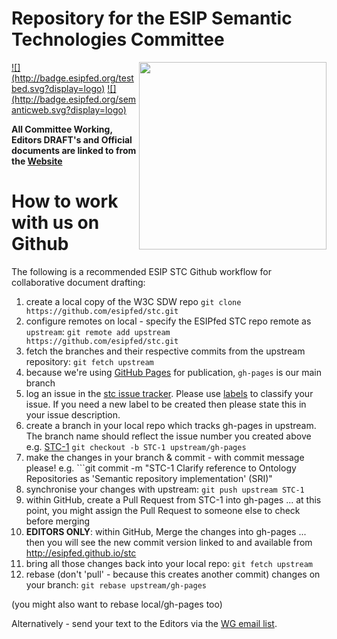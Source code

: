 # Repository for the ESIP Semantic Technologies Committee

<img src="http://www.esipfed.org/sites/default/files/esip-logo.png" align="right" width="300" />
<a href="http://esipfed.org">![](http://badge.esipfed.org/testbed.svg?display=logo)</a> 
<a href="http://esipfed.org">![](http://badge.esipfed.org/semanticweb.svg?display=logo)</a>

**All Committee Working, Editors DRAFT's and Official documents are linked to from the [Website](https://esipfed.github.io/stc/)**

# How to work with us on Github
The following is a recommended ESIP STC Github workflow for collaborative document drafting:
 1. create a local copy of the W3C SDW repo ```git clone https://github.com/esipfed/stc.git```
 2. configure remotes on local - specify the ESIPfed STC repo remote as `upstream`: ```git remote add upstream https://github.com/esipfed/stc.git```
 3. fetch the branches and their respective commits from the upstream repository: ```git fetch upstream```
 4. because we're using [GitHub Pages](https://pages.github.com/) for publication, `gh-pages` is our main branch
 5. log an issue in the [stc issue tracker](https://github.com/ESIPFed/stc/issues).  Please use [labels](https://help.github.com/articles/applying-labels-to-issues-and-pull-requests/) to classify your issue. If you need a new label to be created then please state this in your issue description. 
 6. create a branch in your local repo which tracks gh-pages in upstream. The branch name should reflect the issue number you created above e.g. [STC-1](https://github.com/ESIPFed/stc/issues/1) ```git checkout -b STC-1 upstream/gh-pages```
 7. make the changes in your branch & commit - with commit message please! e.g. ```git commit -m "STC-1 Clarify reference to Ontology Repositories as 'Semantic repository implementation' (SRI)"
 8. synchronise your changes with upstream: ```git push upstream STC-1```
 9. within GitHub, create a Pull Request from STC-1 into gh-pages ... at this point, you might assign the Pull Request to someone else to check before merging
 10. **EDITORS ONLY**: within GitHub, Merge the changes into gh-pages ... then you will see the new commit version linked to and available from http://esipfed.github.io/stc
 11. bring all those changes back into your local repo: ```git fetch upstream```
 12. rebase (don't 'pull' - because this creates another commit) changes on your branch: ```git rebase upstream/gh-pages```

(you might also want to rebase local/gh-pages too)

Alternatively - send your text to the Editors via the [WG email list](http://lists.esipfed.org/mailman/listinfo/esip-semanticweb). 
